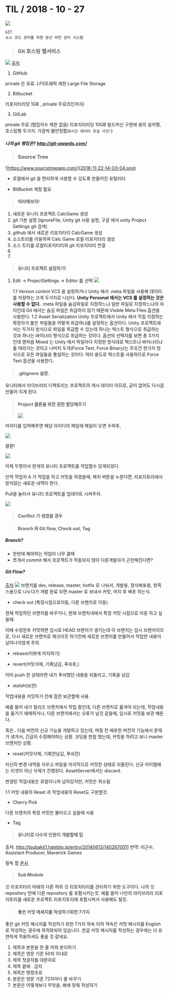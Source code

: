# TIL   / 2018 - 10 - 27
![](2018-11-22-13-44-58.png)
```
GIT
소스 코드 관리를 위한 분산 버전 관리 시스템
```

>### Git 호스팅 웹서비스

![](2018-11-22-13-50-06.png)
[출처](https://medium.com/flow-ci/github-vs-bitbucket-vs-gitlab-vs-coding-7cf2b43888a1)

1. GitHub

private 은 유료. LFS트래픽 제한
Large File Storage

2. Bitbucket

리포지터리당 1GB , private 무료(5인까지)

3. GitLab

private 무료 (협업자수 제한 없음)
리포지터리당 10GB 빌드머신 구현에 용의
설치형, 호스팅형 두가지.
가끔씩 불안정함(``6시간 데이터 유실 사건!``)

##### 나의 git 랭킹은?  http://git-awards.com/

> ### Source Tree

![https://www.sourcetreeapp.com/](2018-11-22-14-03-04.png)
+ 로컬에서 git 을 편리하게 사용할 수 있도록 만들어진 유틸리티

+ BitBucket 계정 필요

> #### 따라해보자!

1. 새로운 유니티 프로젝트 CalcGame 생성
2. git 기본 설정 (IgnoreFile, Unity git 사용 설정, 구글 에서 unity Project Settings git 검색)
4. github 에서 새로운 리포지터리 CalcGame 생성
5. 소스트리를 이용하여 Calc Game 로컬 리포지터리 생성
6. 소스 트리를 로컬리포지터리와 git 리포지터리 연결
7. 
8.  


> #### 유니티 프로젝트 설정하기!

1. Edit -> ProjectSettings -> Editor 를 선택
![](2018-11-22-14-20-50.png)

    1.1 Version control 
    VCS 을 설정하거나 Unity 에서 .meta 파일을 사용해 데이터를 저장하는 크게 두가지로 나뉜다. __Unity Personal 에서는 VCS 를 설정하는 것은 사용할 수 없다.__ 
    .meta 파일을 숨김파일로 지정하느냐 일반 파일로 지정하느냐의 차이인데 Git 에서는 숨김 파일은 취급하지 않기 때문에 Visible Meta Files 옵션을 사용한다.
    1.2 Asset Serialization 
    Unity 프로젝트에서 Unity 에서 직접 지정하는 확장자가 붙은 파일들을 어떻게 취급하냐를 설정하는 옵션이다. Unity 프로젝트에서는 두가지 방식으로 파일을 취급할 수 있는데 하나는 텍스트 형식으로 취급하는 것과 하나는 바이너리 형식으로 취급하는 것이다. 옵션의 선택지를 보면 총 3가지 인데 맨처음 Mixed 는 Unity 에서 파일마다 지정한 방식대로 텍스트냐 바이너리냐를 따라가는 것이고 나머지 두개(Force Text, Force Binary)는 무조건 한가지 방식으로 모든 파일들을 통일하는 것이다. 여러 용도로 텍스트를 사용하므로 Force Text 옵션을 사용한다.

> #### .gitignore 설정.

유니티에서 라이브러리 디렉토리는 프로젝트의 캐시 데이터 이므로, 굳이 없어도 다시끔 만들어 지게 된다. 


> #### Project 클론을 위한 권한 할당해주기
> ![](2018-11-22-14-52-19.png)

아이디를 입력해주면 해당 아이디의 메일에 메일이 오면 수락후, 

![](2018-11-22-14-57-08.png)

클론!

![](2018-11-22-14-58-05.png)

이제 두명이서 한개의 유니티 프로젝트를 작업할수 있게되었다.

만약 작업자 A 가 작업을 하고 커밋을 하였을때, 패치 버튼을 누른다면, 리포지토리에서 받지않는 새로운 내역이 뜬다.

Pull을 눌러서 유니티 프로젝트를 업데이트 시켜주자.

![](2018-11-22-15-19-10.png)

> #### Conflict 가 생겼을 경우

> #### Branch 와 Git flow, Check out, Tag

##### Branch?
+ 한번에 해야하는 작업이 너무 클때
+ 쪼개서 commit 해서 프로젝트가 작동되지 않아 다른개발자가 곤란해진다면?


##### Git Flow?
[출처](https://lucamezzalira.com/2014/03/10/git-flow-vs-github-flow/)
![](![](2018-11-23-13-59-22.png).png)
브랜치를 dev, release, master, hotfix 로 나눠서, 개발용, 정식배포용, 핫픽스용으로 나누다가 개발 완료 되면 master 로 보내서 커밋, 머지 후 배포 하는식.

+ check out (특정시점으로이동, 다른 브랜치로 이동)

현재 작업하던 브랜치를 바꾸거나, 현재 브랜치내에서 특정 커밋 시점으로 이동 하고 싶을때.

이때 수정한후 커밋하면 임시로 HEAD 브랜치가 생기는데 이 브랜치는 임시 브랜치이므로, 다시 새로운 브랜치로 체크아웃 하기전에  새로운 브랜치를 만들어서 작업한 내용이 날아나지않게 주의.

+ rebase(이쁘게 머지하기)

+ revert(커밋삭제, 기록남김, 푸쉬후,)

이미 push 한 상태라면 내가 푸쉬했던 내용을 되돌리고, 기록을 남김

+ statsh(보관)

작업내용을 커밋하기 전에 잠깐 보관할때 사용.

예를 들어 내가 릴리즈 브랜치에서 작업 중인데, 다른 브랜치로 옮겨야 되는데, 작업내용을 옮기기 애매하거나, 다른 브랜치에서는 오류가 날것 같을때, 임시로 커밋을 보관 해둔다.

혹은..
다음 버전의 신규 기능을 개발하고 있는데, 며칠 전 배포한 버전의 기능에서 문제가 생겨서, 긴급히 수정해야하는 상황.
코딩을 한참 했는데, 커밋을 하려고 보니 master 브랜치인 상황.

+ reset(커밋삭제, 기록안남김, 푸쉬전)

자신의 변경 내역을 지우고 파일을 마지막으로 커밋한 상태로 되돌린다. 신규 아이템에는
리셋이 아닌 삭제가 진행된다. AssetServer에서는 discard.

변경된 작업내용은 로컬이니까 남아있지만, 커밋은 취소됨

1.1 커밋 내용의 Reset 과 작업내용의 Reset도 구분할것.

+ Cherry Pick
  
다른 브랜치의 특정 커밋만 불러오고 싶을때 사용

+ Tag 

> #### 유니티로 다수의 인원이 개발할때 팁

출처: http://tsubakit1.hateblo.jp/entry/20140613/1402670011
번역: 이근수, Assistant Producer, Maverick Games

필독 할 [문서](https://docs.google.com/document/d/1ZPwEBlx9DY4GCmjVWu5We4juZOpRf4Nb70GNcCbz-pM/preview#heading=h.m26o5sf6u87b)


> #### Sub Module

깃 리포지터리 아래의 다른 하위 깃 리포지터리를 관리하기 위한 도구이다.
나의 깃 repository 안에 다른 repository 를 포함시키는것.
예를 들어 나만의 라이브러리 리포지토리를 새로운 프로젝트 리포지토리에 포함시켜서 사용해도 될듯.

> #### 좋은 커밋 메세지를 작성하기위한 7가지
좋은 git 커밋 메시지를 작성하기 위한 7가지 약속
이하 약속은 커밋 메시지를 English로 작성하는 경우에 최적화되어 있습니다. 한글 커밋 메시지를 작성하는 경우에는 더 유연하게 적용하셔도 좋을 것 같네요.

1. 제목과 본문을 한 줄 띄워 분리하기
2. 제목은 영문 기준 50자 이내로
3. 제목 첫글자를 대문자로
4. 제목 끝에 . 금지
5. 제목은 명령조로
6. 본문은 영문 기준 72자마다 줄 바꾸기
7. 본문은 어떻게보다 무엇을, 왜에 맞춰 작성하기